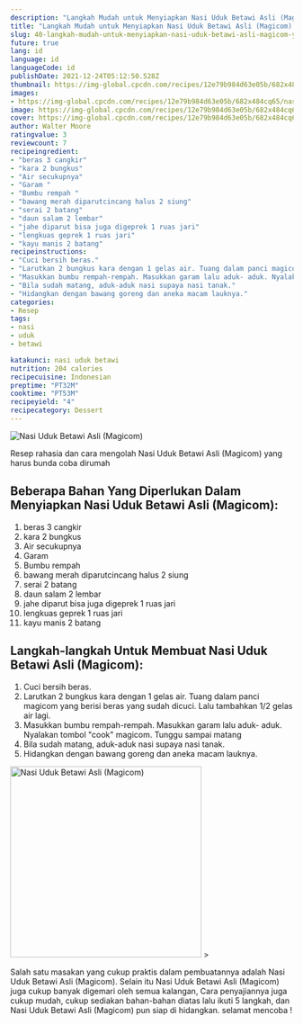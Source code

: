 ```yaml
---
description: "Langkah Mudah untuk Menyiapkan Nasi Uduk Betawi Asli (Magicom) yang Enak"
title: "Langkah Mudah untuk Menyiapkan Nasi Uduk Betawi Asli (Magicom) yang Enak"
slug: 40-langkah-mudah-untuk-menyiapkan-nasi-uduk-betawi-asli-magicom-yang-enak
future: true
lang: id
language: id
languageCode: id
publishDate: 2021-12-24T05:12:50.528Z 
thumbnail: https://img-global.cpcdn.com/recipes/12e79b984d63e05b/682x484cq65/nasi-uduk-betawi-asli-magicom-foto-resep-utama.png
images:
- https://img-global.cpcdn.com/recipes/12e79b984d63e05b/682x484cq65/nasi-uduk-betawi-asli-magicom-foto-resep-utama.png
image: https://img-global.cpcdn.com/recipes/12e79b984d63e05b/682x484cq65/nasi-uduk-betawi-asli-magicom-foto-resep-utama.png
cover: https://img-global.cpcdn.com/recipes/12e79b984d63e05b/682x484cq65/nasi-uduk-betawi-asli-magicom-foto-resep-utama.png
author: Walter Moore
ratingvalue: 3
reviewcount: 7
recipeingredient:
- "beras 3 cangkir"
- "kara 2 bungkus"
- "Air secukupnya"
- "Garam "
- "Bumbu rempah "
- "bawang merah diparutcincang halus 2 siung"
- "serai 2 batang"
- "daun salam 2 lembar"
- "jahe diparut bisa juga digeprek 1 ruas jari"
- "lengkuas geprek 1 ruas jari"
- "kayu manis 2 batang"
recipeinstructions:
- "Cuci bersih beras."
- "Larutkan 2 bungkus kara dengan 1 gelas air. Tuang dalam panci magicom yang berisi beras yang sudah dicuci. Lalu tambahkan 1/2 gelas air lagi."
- "Masukkan bumbu rempah-rempah. Masukkan garam lalu aduk- aduk. Nyalakan tombol &#34;cook&#34; magicom. Tunggu sampai matang"
- "Bila sudah matang, aduk-aduk nasi supaya nasi tanak."
- "Hidangkan dengan bawang goreng dan aneka macam lauknya."
categories:
- Resep
tags:
- nasi
- uduk
- betawi

katakunci: nasi uduk betawi 
nutrition: 204 calories
recipecuisine: Indonesian
preptime: "PT32M"
cooktime: "PT53M"
recipeyield: "4"
recipecategory: Dessert
---
```



![Nasi Uduk Betawi Asli (Magicom)](https://img-global.cpcdn.com/recipes/12e79b984d63e05b/682x484cq65/nasi-uduk-betawi-asli-magicom-foto-resep-utama.png)

Resep rahasia dan cara mengolah  Nasi Uduk Betawi Asli (Magicom) yang harus bunda coba dirumah

<!--inarticleads1-->

## Beberapa Bahan Yang Diperlukan Dalam Menyiapkan Nasi Uduk Betawi Asli (Magicom):

1. beras 3 cangkir
1. kara 2 bungkus
1. Air secukupnya
1. Garam 
1. Bumbu rempah 
1. bawang merah diparutcincang halus 2 siung
1. serai 2 batang
1. daun salam 2 lembar
1. jahe diparut bisa juga digeprek 1 ruas jari
1. lengkuas geprek 1 ruas jari
1. kayu manis 2 batang



<!--inarticleads2-->

## Langkah-langkah Untuk Membuat Nasi Uduk Betawi Asli (Magicom):

1. Cuci bersih beras.
1. Larutkan 2 bungkus kara dengan 1 gelas air. Tuang dalam panci magicom yang berisi beras yang sudah dicuci. Lalu tambahkan 1/2 gelas air lagi.
1. Masukkan bumbu rempah-rempah. Masukkan garam lalu aduk- aduk. Nyalakan tombol &#34;cook&#34; magicom. Tunggu sampai matang
1. Bila sudah matang, aduk-aduk nasi supaya nasi tanak.
1. Hidangkan dengan bawang goreng dan aneka macam lauknya.
<img class="lazyload" data-src="https://img-global.cpcdn.com/steps/060dbda9f6bfe222/160x128cq70/nasi-uduk-betawi-asli-magicom-langkah-memasak-5-foto.png" alt="Nasi Uduk Betawi Asli (Magicom)" width="340" height="340">
>



Salah satu masakan yang cukup praktis dalam pembuatannya adalah  Nasi Uduk Betawi Asli (Magicom). Selain itu  Nasi Uduk Betawi Asli (Magicom)  juga cukup banyak digemari oleh semua kalangan, Cara penyajiannya juga cukup mudah, cukup sediakan bahan-bahan diatas lalu ikuti 5 langkah, dan  Nasi Uduk Betawi Asli (Magicom)  pun siap di hidangkan. selamat mencoba !

